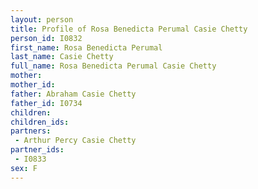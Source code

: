 ```yaml
---
layout: person
title: Profile of Rosa Benedicta Perumal Casie Chetty
person_id: I0832
first_name: Rosa Benedicta Perumal
last_name: Casie Chetty
full_name: Rosa Benedicta Perumal Casie Chetty
mother: 
mother_id: 
father: Abraham Casie Chetty
father_id: I0734
children:
children_ids:
partners:
 - Arthur Percy Casie Chetty
partner_ids:
 - I0833
sex: F
---
```


